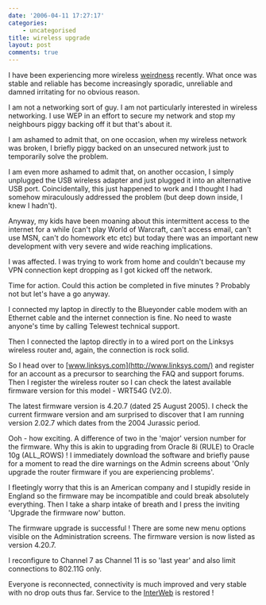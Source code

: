 ```yaml
---
date: '2006-04-11 17:27:17'
categories:
    - uncategorised
title: wireless upgrade
layout: post
comments: true
---
```


I have been experiencing more wireless
[weirdness](http://www.nbrightside.com/blog/2006/02/24/wireless-wierdness/)
recently. What once was stable and reliable has become increasingly
sporadic, unreliable and damned irritating for no obvious reason.

I am not a networking sort of guy. I am not particularly interested in
wireless networking. I use WEP in an effort to secure my network and
stop my neighbours piggy backing off it but that's about it.

I am ashamed to admit that, on one occasion, when my wireless network
was broken, I briefly piggy backed on an unsecured network just to
temporarily solve the problem.

I am even more ashamed to admit that, on another occasion, I simply
unplugged the USB wireless adapter and just plugged it into an
alternative USB port. Coincidentally, this just happened to work and I
thought I had somehow miraculously addressed the problem (but deep down
inside, I knew I hadn't).

Anyway, my kids have been moaning about this intermittent access to the
internet for a while (can't play World of Warcraft, can't access email,
can't use MSN, can't do homework etc etc) but today there was an
important new development with very severe and wide reaching
implications.

I was affected. I was trying to work from home and couldn't because my
VPN connection kept dropping as I got kicked off the network.

Time for action. Could this action be completed in five minutes ?
Probably not but let's have a go anyway.

I connected my laptop in directly to the Blueyonder cable modem with an
Ethernet cable and the internet connection is fine. No need to waste
anyone's time by calling Telewest technical support.

Then I connected the laptop directly in to a wired port on the Linksys
wireless router and, again, the connection is rock solid.

So I head over to [www.linksys.com](http://www.linksys.com/) and
register for an account as a precursor to searching the FAQ and support
forums. Then I register the wireless router so I can check the latest
available firmware version for this model - WRT54G (V2.0).

The latest firmware version is 4.20.7 (dated 25 August 2005). I check
the current firmware version and am surprised to discover that I am
running version 2.02.7 which dates from the 2004 Jurassic period.

Ooh - how exciting. A difference of two in the 'major' version number
for the firmware. Why this is akin to upgrading from Oracle 8i (RULE) to
Oracle 10g (ALL\_ROWS) ! I immediately download the software and briefly
pause for a moment to read the dire warnings on the Admin screens about
'Only upgrade the router firmware if you are experiencing problems'.

I fleetingly worry that this is an American company and I stupidly
reside in England so the firmware may be incompatible and could break
absolutely everything. Then I take a sharp intake of breath and I press
the inviting 'Upgrade the firmware now' button.

The firmware upgrade is successful ! There are some new menu options
visible on the Administration screens. The firmware version is now
listed as version 4.20.7.

I reconfigure to Channel 7 as Channel 11 is so 'last year' and also
limit connections to 802.11G only.

Everyone is reconnected, connectivity is much improved and very stable
with no drop outs thus far. Service to the
[InterWeb](http://www.nbrightside.com/blog/2006/03/28/simple-things/) is
restored !
